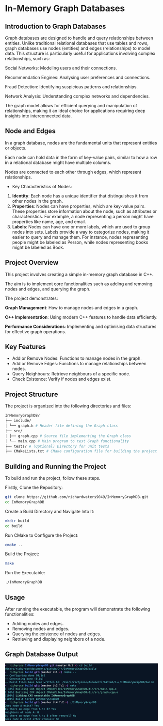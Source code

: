 # In-Memory Graph Databases

## Introduction to Graph Databases

Graph databases are designed to handle and query relationships between entities. Unlike traditional relational databases that use tables and rows, graph databases use nodes (entities) and edges (relationships) to model data. This structure is particularly useful for applications involving complex relationships, such as:

Social Networks: Modeling users and their connections.

Recommendation Engines: Analysing user preferences and connections.

Fraud Detection: Identifying suspicious patterns and relationships.

Network Analysis: Understanding complex networks and dependencies.

The graph model allows for efficient querying and manipulation of relationships, making it an ideal choice for applications requiring deep insights into interconnected data.

## Node and Edges

In a graph database, nodes are the fundamental units that represent entities or objects. 

Each node can hold data in the form of key-value pairs, similar to how a row in a relational database might have multiple columns. 

Nodes are connected to each other through edges, which represent relationships.

 - Key Characteristics of Nodes:
  1. **Identity**: Each node has a unique identifier that distinguishes it from other nodes in the graph.
  2. **Properties**: Nodes can have properties, which are key-value pairs. These properties store information about the node, such as attributes or characteristics.
                     For example, a node representing a person might have properties like name, age, and email.
  3. **Labels**: Nodes can have one or more labels, which are used to group nodes into sets.
                 Labels provide a way to categorize nodes, making it easier to query and manage them.
                 For instance, nodes representing people might be labeled as Person, while nodes representing books might be labeled as Book.


## Project Overview

This project involves creating a simple in-memory graph database in C++. 

The aim is to implement core functionalities such as adding and removing nodes and edges, and querying the graph. 

The project demonstrates:

**Graph Management**: How to manage nodes and edges in a graph.

**C++ Implementation**: Using modern C++ features to handle data efficiently.

**Performance Considerations**: Implementing and optimising data structures for effective graph operations.

## Key Features

  - Add or Remove Nodes: Functions to manage nodes in the graph.
  - Add or Remove Edges: Functions to manage relationships between nodes.
  - Query Neighbours: Retrieve neighbours of a specific node.
  - Check Existence: Verify if nodes and edges exist.

## Project Structure

The project is organized into the following directories and files:

```makefile
InMemoryGraphDB/
├── include/
│ └── graph.h # Header file defining the Graph class
├── src/
│ ├── graph.cpp # Source file implementing the Graph class
│ └── main.cpp # Main program to test Graph functionality
├── tests/ # (Optional) Directory for unit tests
├── CMakeLists.txt # CMake configuration file for building the project
```

## Building and Running the Project

To build and run the project, follow these steps.

Firstly, Clone the Repository:

```sh
git clone https://github.com/richardwaters9049/InMemoryGraphDB.git
cd InMemoryGraphDB
```

Create a Build Directory and Navigate Into It:

```sh
mkdir build
cd build
```

Run CMake to Configure the Project:

```sh
cmake ..
```

Build the Project:

```sh
make
```

Run the Executable:

```sh
./InMemoryGraphDB
```

## Usage

After running the executable, the program will demonstrate the following functionalities:

- Adding nodes and edges.
- Removing nodes and edges.
- Querying the existence of nodes and edges.
- Retrieving and displaying neighbors of a node.

## Graph Database Output

![Graph Database Screenshot](images/graph-database.png)
